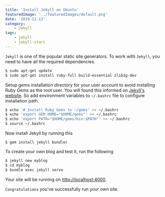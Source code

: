 ```yaml
---
title: 'Install Jekyll on Ubuntu'
featuredImage: '../featuredImages/default.png'
date: '2019-11-13'
category:
    - Jekyll
tags:
    - jekyll
    - jekyll-start
---
```


`Jekyll` is one of the popular static site generators. To work with `Jekyll`, you need to have all the required dependencies.

```bash
$ sudo apt-get update
$ sudo apt-get install ruby-full build-essential zlib1g-dev
```

Setup gems installation directory for your user account to avoid installing Ruby Gems as the root user. You will found this informed on [Jekyll's website][jekyll-site]. So add environment variables to `~/.bashrc` file to configure installation path.

```bash
$ echo '# Install Ruby Gems to ~/gems' >> ~/.bashrc
$ echo 'export GEM_HOME="$HOME/gems"' >> ~/.bashrc
$ echo 'export PATH="$HOME/gems/bin:$PATH"' >> ~/.bashrc
$ source ~/.bashrc
```

Now install Jekyll by running this

```
$ gem install jekyll bundler
```

To create your own blog and test it, run the following

```bash
$ jekyll new myblog
$ cd myblog
$ bundle exec jekyll serve
```

Your site will be running on [http://localhost:4000][jekyll-link].

`Congratulations` you've successfully run your own site. <i class="far fa-grin"></i>

[jekyll-site]: https://jekyllrb.com/
[jekyll-link]: http://localhost:4000
